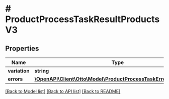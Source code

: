 # # ProductProcessTaskResultProductsV3

## Properties

Name | Type | Description | Notes
------------ | ------------- | ------------- | -------------
**variation** | **string** |  | [optional]
**errors** | [**\OpenAPI\Client\Otto\Model\ProductProcessTaskErrorProductsV3[]**](ProductProcessTaskErrorProductsV3.md) |  | [optional]

[[Back to Model list]](../../README.md#models) [[Back to API list]](../../README.md#endpoints) [[Back to README]](../../README.md)
